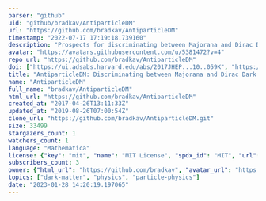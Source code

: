 ```yaml
---
parser: "github"
uid: "github/bradkav/AntiparticleDM"
url: "https://github.com/bradkav/AntiparticleDM"
timestamp: "2022-07-17 17:19:18.739160"
description: "Prospects for discriminating between Majorana and Dirac Dark Matter using future direct detection data. "
avatar: "https://avatars.githubusercontent.com/u/5381472?v=4"
repo_url: "https://github.com/bradkav/AntiparticleDM"
doi: ["https://ui.adsabs.harvard.edu/abs/2017JHEP...10..059K", "https://ui.adsabs.harvard.edu/abs/2018ascl.soft02008K/abstract"]
title: "AntiparticleDM: Discriminating between Majorana and Dirac Dark Matter"
name: "AntiparticleDM"
full_name: "bradkav/AntiparticleDM"
html_url: "https://github.com/bradkav/AntiparticleDM"
created_at: "2017-04-26T13:11:33Z"
updated_at: "2019-08-26T07:00:54Z"
clone_url: "https://github.com/bradkav/AntiparticleDM.git"
size: 33499
stargazers_count: 1
watchers_count: 1
language: "Mathematica"
license: {"key": "mit", "name": "MIT License", "spdx_id": "MIT", "url": "https://api.github.com/licenses/mit", "node_id": "MDc6TGljZW5zZTEz"}
subscribers_count: 3
owner: {"html_url": "https://github.com/bradkav", "avatar_url": "https://avatars.githubusercontent.com/u/5381472?v=4", "login": "bradkav", "type": "User"}
topics: ["dark-matter", "physics", "particle-physics"]
date: "2023-01-28 14:20:19.197065"
---
```

